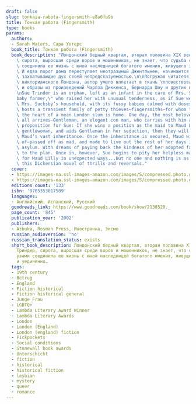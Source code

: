 ```yaml
---
draft: false
slug: tonkaia-rabota-fingersmith-e8a6fb9b
title: Тонкая работа (Fingersmith)
type: books
params:
  authors:
  - Sarah Waters, Сара Уотерс
  book_title: Тонкая работа (Fingersmith)
  book_description: "Лондонский бедный квартал, вторая половина XIX века. Сью Триндер,\
    \ сирота, выросшая среди воров и мошенников, не знает, что судьба странными узами\
    \ соединила ее жизнь с юной наследницей богатого имения, живущего замкнуто и уединенно.\
    \ И едва порог дома переступает неотразимый Джентльмен, начинаются приключения,\
    \ захватывающие дух своей непредсказуемостью.\n\nПогружая читателя в атмосферу\
    \ викторианского Лондона, автор умело вплетает в ткань \nповествования сюжеты\
    \ и образы из произведений Чарлза Диккенса, Бернарда Шоу и других писателей.\n\
    \nSue Trinder is an orphan, left as an infant in the care of Mrs. Sucksby, a \"\
    baby farmer,\" who raised her with unusual tenderness, as if Sue were her own.\
    \ Mrs. Sucksby’s household, with its fussy babies calmed with doses of gin, also\
    \ hosts a transient family of petty thieves—fingersmiths—for whom this house in\
    \ the heart of a mean London slum is home. One day, the most beloved thief of\
    \ all arrives—Gentleman, an elegant con man, who carries with him an enticing\
    \ proposition for Sue: If she wins a position as the maid to Maud Lilly, a naïve\
    \ gentlewoman, and aids Gentleman in her seduction, then they will all share in\
    \ Maud’s vast inheritance. Once the inheritance is secured, Maud will be disposed\
    \ of—passed off as mad, and made to live out the rest of her days in a lunatic\
    \ asylum. With dreams of paying back the kindness of her adopted family, Sue agrees\
    \ to the plan. Once in, however, Sue begins to pity her helpless mark and care\
    \ for Maud Lilly in unexpected ways...But no one and nothing is as it seems in\
    \ this Dickensian novel of thrills and reversals."
  cover:
  - https://images-na.ssl-images-amazon.com/images/S/compressed.photo.goodreads.com/books/1545241494i/8913370.jpg
  - https://images-na.ssl-images-amazon.com/images/S/compressed.photo.goodreads.com/books/1377028250i/2138520.jpg
  editions count: '133'
  isbn: '9785353017509'
  languages:
  - Английский, Испанский, Русский
  goodreads_link: https://www.goodreads.com/book/show/2138520._
  page_count: '845'
  publication_year: '2002'
  publishers:
  - Azbuka, Rosman Press, Иностранка, Эксмо
  russian_audioversion: 'no'
  russian_translation_status: exists
  short_book_description: Лондонский бедный квартал, вторая половина XIX века. Сью
    Триндер, сирота, выросшая среди воров и мошенников, не знает, что судьба странными
    узами соединила ее жизнь с юной наследницей богатого имения, живущего замкнуто
    и уединенно…
  tags:
  - 19th century
  - Betrug
  - England
  - Fiction historical
  - Fiction historical general
  - Junge Frau
  - LGBTQ+
  - Lambda Literary Award Winner
  - Lambda Literary Awards
  - London
  - London (England)
  - London (england) fiction
  - Pickpockets
  - Social conditions
  - Stonewall book awards
  - Unterschicht
  - fiction
  - historical
  - historical fiction
  - lesbian
  - mystery
  - queer
  - romance
---
```

